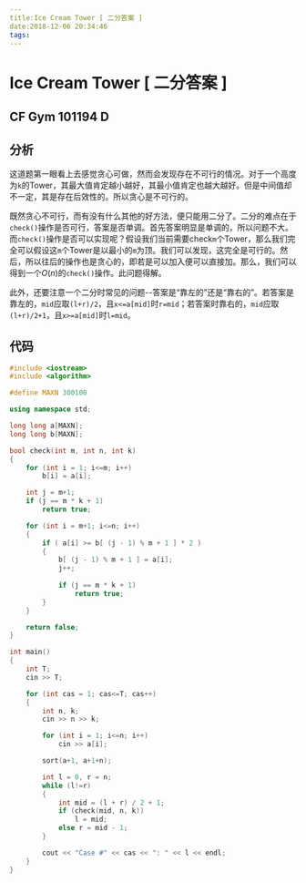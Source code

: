 ```yaml
---
title:Ice Cream Tower [ 二分答案 ]
date:2018-12-06 20:34:46
tags:
---
```


# Ice Cream Tower [ 二分答案 ]

## CF Gym 101194 D

<!--more-->

## 分析

这道题第一眼看上去感觉贪心可做，然而会发现存在不可行的情况。对于一个高度为`k`的Tower，其最大值肯定越小越好，其最小值肯定也越大越好。但是中间值却不一定，其是存在后效性的。所以贪心是不可行的。

既然贪心不可行，而有没有什么其他的好方法，便只能用二分了。二分的难点在于`check()`操作是否可行，答案是否单调。首先答案明显是单调的，所以问题不大。而`check()`操作是否可以实现呢？假设我们当前需要check`m`个Tower，那么我们完全可以假设这`m`个Tower是以最小的`m`为顶。我们可以发现，这完全是可行的。然后，所以往后的操作也是贪心的，即若是可以加入便可以直接加。那么，我们可以得到一个$O(n)$的`check()`操作。此问题得解。

此外，还要注意一个二分时常见的问题--答案是“靠左的”还是“靠右的”。若答案是靠左的，`mid`应取`(l+r)/2`，且`x<=a[mid]`时`r=mid`；若答案时靠右的，`mid`应取`(l+r)/2+1`，且`x>=a[mid]`时`l=mid`。

## 代码

```C++
#include <iostream>
#include <algorithm>

#define MAXN 300100

using namespace std;

long long a[MAXN];
long long b[MAXN];

bool check(int m, int n, int k)
{
    for (int i = 1; i<=m; i++)
        b[i] = a[i];

    int j = m+1;
    if (j == m * k + 1)
        return true;

    for (int i = m+1; i<=n; i++)
    {
        if ( a[i] >= b[ (j - 1) % m + 1 ] * 2 )
        {
            b[ (j - 1) % m + 1 ] = a[i];
            j++;
            
            if (j == m * k + 1)
                return true;
        }
    }

    return false;
}

int main()
{
    int T;
    cin >> T;

    for (int cas = 1; cas<=T; cas++)
    {
        int n, k;
        cin >> n >> k;

        for (int i = 1; i<=n; i++)
            cin >> a[i];

        sort(a+1, a+1+n);

        int l = 0, r = n;
        while (l!=r)
        {
            int mid = (l + r) / 2 + 1;
            if (check(mid, n, k))
                l = mid;
            else r = mid - 1;
        }

        cout << "Case #" << cas << ": " << l << endl;
    }
}
```